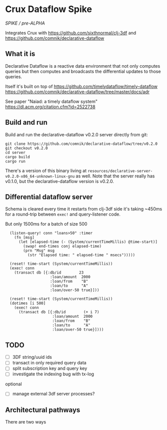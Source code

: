 # Crux Dataflow Spike

*SPIKE / pre-ALPHA*

Integrates Crux with https://github.com/sixthnormal/clj-3df and
https://github.com/comnik/declarative-dataflow

## What it is
Declarative Dataflow is a reactive data environment that not only computes
queries but then computes and broadcasts the differential updates to those queries.

Itself it's built on top of
https://github.com/timelydataflow/timely-dataflow
https://github.com/comnik/declarative-dataflow/tree/master/docs/adr

See paper "Naiad: a timely dataflow system"
 https://dl.acm.org/citation.cfm?id=2522738

## Build and run
Build and run the declarative-dataflow v0.2.0 server directly from
git:

```
git clone https://github.com/comnik/declarative-dataflow/tree/v0.2.0
git checkout v0.2.0
cd server
cargo build
cargo run
```

There's a version of this binary living at
`resources/declarative-server-v0.2.0-x86_64-unknown-linux-gnu` as
well. Note that the server really has v0.1.0, but the
declarative-dataflow version is v0.2.0.


## Differential dataflow server
Schema is cleared every time it restarts
from clj-3df side it's taking ~450ms for a round-trip
between `exec!` and query-listener code.

But only 1500ms for a batch of size 500
```
  (listen-query! conn "loans>50" :timer
    (fn [msg]
      (let [elapsed-time (- (System/currentTimeMillis) @time-start)]
        (swap! end-times conj elapsed-time)
        (prn "Msg" msg
          (str "Elapsed time: " elapsed-time " msecs")))))

  (reset! time-start (System/currentTimeMillis))
  (exec! conn
    (transact db [{:db/id        23
                    :loan/amount  2000
                    :loan/from    "B"
                    :loan/to      "A"
                    :loan/over-50 true}]))

  (reset! time-start (System/currentTimeMillis))
  (dotimes [i 500]
    (exec! conn
      (transact db [{:db/id        (+ i 7)
                     :loan/amount  2000
                     :loan/from    "B"
                     :loan/to      "A"
                     :loan/over-50 true}])))
```

## TODO
- [ ] 3DF string/uuid ids
- [ ] transact in only required query data 
- [ ] split subscription key and query key
- [ ] investigate the indexing bug with tx-log

optional
- [ ] manage external 3df server processes?

## Architectural pathways
There are two ways 
